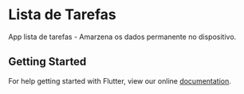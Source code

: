 # Lista de Tarefas

App lista de tarefas - Amarzena os dados permanente no dispositivo.

## Getting Started

For help getting started with Flutter, view our online
[documentation](https://flutter.io/).
